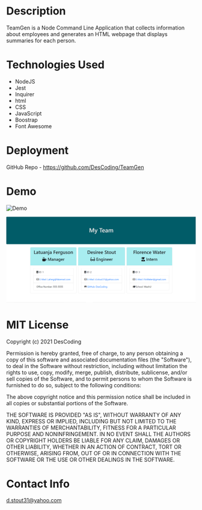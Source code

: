 # Description

TeamGen is a Node Command Line Application that collects information about employees and generates an HTML webpage that displays summaries for each person. 

# Technologies Used

  * NodeJS
  * Jest
  * Inquirer
  * html
  * CSS
  * JavaScript
  * Boostrap
  * Font Awesome

# Deployment

GitHub Repo - https://github.com/DesCoding/TeamGen

# Demo

![Demo](Assets/TeamGenDemo.gif)

![Demo](Assets/TeamDemo.png)

# MIT License

Copyright (c) 2021 DesCoding

Permission is hereby granted, free of charge, to any person obtaining a copy
of this software and associated documentation files (the "Software"), to deal
in the Software without restriction, including without limitation the rights
to use, copy, modify, merge, publish, distribute, sublicense, and/or sell
copies of the Software, and to permit persons to whom the Software is
furnished to do so, subject to the following conditions:

The above copyright notice and this permission notice shall be included in all
copies or substantial portions of the Software.

THE SOFTWARE IS PROVIDED "AS IS", WITHOUT WARRANTY OF ANY KIND, EXPRESS OR
IMPLIED, INCLUDING BUT NOT LIMITED TO THE WARRANTIES OF MERCHANTABILITY,
FITNESS FOR A PARTICULAR PURPOSE AND NONINFRINGEMENT. IN NO EVENT SHALL THE
AUTHORS OR COPYRIGHT HOLDERS BE LIABLE FOR ANY CLAIM, DAMAGES OR OTHER
LIABILITY, WHETHER IN AN ACTION OF CONTRACT, TORT OR OTHERWISE, ARISING FROM,
OUT OF OR IN CONNECTION WITH THE SOFTWARE OR THE USE OR OTHER DEALINGS IN THE
SOFTWARE.

# Contact Info

d.stout31@yahoo.com



